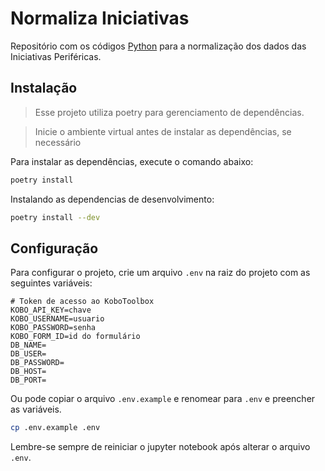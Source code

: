 # Normaliza Iniciativas

Repositório com os códigos [Python](www.python.org) para a normalização dos dados das Iniciativas Periféricas.

## Instalação

> Esse projeto utiliza  poetry para gerenciamento de dependências.

> Inicie o ambiente virtual antes de instalar as dependências, se necessário

Para instalar as dependências, execute o comando abaixo:

```bash
poetry install
```

Instalando as dependencias de desenvolvimento:

```bash
poetry install --dev
```

## Configuração

Para configurar o projeto, crie um arquivo `.env` na raiz do projeto com as seguintes variáveis:

```env
# Token de acesso ao KoboToolbox
KOBO_API_KEY=chave
KOBO_USERNAME=usuario
KOBO_PASSWORD=senha
KOBO_FORM_ID=id do formulário
DB_NAME=
DB_USER=
DB_PASSWORD=
DB_HOST=
DB_PORT=
```

Ou pode copiar o arquivo `.env.example` e renomear para `.env` e preencher as variáveis.

```bash
cp .env.example .env
```

Lembre-se sempre de reiniciar o jupyter notebook após alterar o arquivo `.env`.
